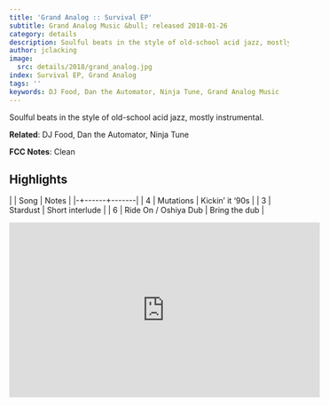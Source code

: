 ```yaml
---
title: 'Grand Analog :: Survival EP'
subtitle: Grand Analog Music &bull; released 2018-01-26
category: details
description: Soulful beats in the style of old-school acid jazz, mostly instrumental.
author: jclacking
image:
  src: details/2018/grand_analog.jpg
index: Survival EP, Grand Analog
tags: ''
keywords: DJ Food, Dan the Automator, Ninja Tune, Grand Analog Music
---
```

Soulful beats in the style of old-school acid jazz, mostly instrumental.<!--more-->

**Related**: DJ Food, Dan the Automator, Ninja Tune

**FCC Notes**: Clean

## Highlights

| | Song | Notes |
|-+------+-------|
| 4 | Mutations | Kickin’ it ‘90s |
| 3 | Stardust | Short interlude |
| 6 | Ride On  / Oshiya Dub | Bring the dub |

<div class="tlo-detail-video"><iframe width="560" height="315" src="https://www.youtube.com/embed/VZhhb5xjQCQ" frameborder="0" allow="autoplay; encrypted-media" allowfullscreen></iframe></div>

